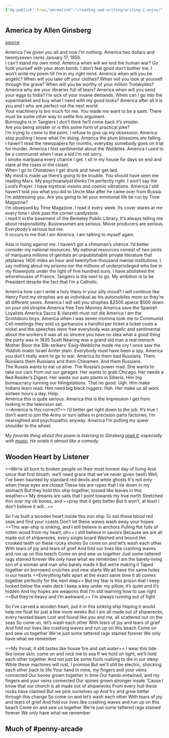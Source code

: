```yaml
---
{"dg-publish":true,"permalink":"/reading-and-writing/writing-i-enjoy/","tags":["writing","reading"],"noteIcon":1}
---
```



## America by Allen Ginsberg
[source](https://www.poetryfoundation.org/poems/49305/america-56d22b41f119f)

America I’ve given you all and now I’m nothing.
America two dollars and twentyseven cents January 17, 1956.   
I can’t stand my own mind.
America when will we end the human war?
Go fuck yourself with your atom bomb.
I don’t feel good don’t bother me.
I won’t write my poem till I’m in my right mind.
America when will you be angelic?
When will you take off your clothes?
When will you look at yourself through the grave?
When will you be worthy of your million Trotskyites?
America why are your libraries full of tears?
America when will you send your eggs to India?
I’m sick of your insane demands.
When can I go into the supermarket and buy what I need with my good looks?
America after all it is you and I who are perfect not the next world.   
Your machinery is too much for me.
You made me want to be a saint.
There must be some other way to settle this argument.   
Burroughs is in Tangiers I don’t think he’ll come back it’s sinister.   
Are you being sinister or is this some form of practical joke?   
I’m trying to come to the point.
I refuse to give up my obsession.
America stop pushing I know what I’m doing.
America the plum blossoms are falling.
I haven’t read the newspapers for months, everyday somebody goes on trial for murder.
America I feel sentimental about the Wobblies.
America I used to be a communist when I was a kid I’m not sorry.   
I smoke marijuana every chance I get.
I sit in my house for days on end and stare at the roses in the closet.   
When I go to Chinatown I get drunk and never get laid.   
My mind is made up there’s going to be trouble.
You should have seen me reading Marx.
My psychoanalyst thinks I’m perfectly right.
I won’t say the Lord’s Prayer.
I have mystical visions and cosmic vibrations.
America I still haven’t told you what you did to Uncle Max after he came over from Russia.
I’m addressing you.
Are you going to let your emotional life be run by Time Magazine?   
I’m obsessed by Time Magazine.
I read it every week.
Its cover stares at me every time I slink past the corner candystore.   
I read it in the basement of the Berkeley Public Library.
It’s always telling me about responsibility. Businessmen are serious. Movie producers are serious. Everybody’s serious but me.   
It occurs to me that I am America.
I am talking to myself again.

Asia is rising against me.
I haven’t got a chinaman’s chance.
I’d better consider my national resources.
My national resources consist of two joints of marijuana millions of genitals an unpublishable private literature that jetplanes 1400 miles an hour and twentyfive-thousand mental institutions.
I say nothing about my prisons nor the millions of underprivileged who live in my flowerpots under the light of five hundred suns.
I have abolished the whorehouses of France, Tangiers is the next to go.
My ambition is to be President despite the fact that I’m a Catholic.

America how can I write a holy litany in your silly mood?
I will continue like Henry Ford my strophes are as individual as his automobiles more so they’re all different sexes.
America I will sell you strophes $2500 apiece $500 down on your old strophe
America free Tom Mooney
America save the Spanish Loyalists
America Sacco & Vanzetti must not die
America I am the Scottsboro boys.
America when I was seven momma took me to Communist Cell meetings they sold us garbanzos a handful per ticket a ticket costs a nickel and the speeches were free everybody was angelic and sentimental about the workers it was all so sincere you have no idea what a good thing the party was in 1835 Scott Nearing was a grand old man a real mensch Mother Bloor the Silk-strikers’ Ewig-Weibliche made me cry I once saw the Yiddish orator Israel Amter plain. Everybody must have been a spy.
America you don’t really want to go to war.
America its them bad Russians.
Them Russians them Russians and them Chinamen. And them Russians.   
The Russia wants to eat us alive. The Russia’s power mad. She wants to take our cars from out our garages.
Her wants to grab Chicago. Her needs a Red Reader’s Digest. Her wants our auto plants in Siberia. Him big bureaucracy running our fillingstations.
That no good. Ugh. Him make Indians learn read. Him need big black niggers. Hah. Her make us all work sixteen hours a day. Help.   
America this is quite serious.
America this is the impression I get from looking in the television set.   
==America is this correct?==
I’d better get right down to the job.
It’s true I don’t want to join the Army or turn lathes in precision parts factories, I’m nearsighted and psychopathic anyway.
America I’m putting my queer shoulder to the wheel.

*My favorite thing about this poem is listening to Ginsberg [read it](https://www.youtube.com/watch?v=Orar-V3y5Sk), especially with [music](https://www.youtube.com/watch?v=aZQ1F45j8Vc). He reads it almost like a comedy.*


## Wooden Heart by Listener

==We’re all born to broken people on their most honest day of living
And since that first breath, we’ll need grace that we’ve never given (well)
Well, I've been haunted by standard red devils and white ghosts
It's not only when these eyes are closed
These lies are ropes that I tie down in my stomach
But they hold this ship together, tossed like leaves in this weather==
My dreams are sails that I point towards my true north
Stretched thin over my rib bones, and ==pray that it gets better
But it won’t, at least I don’t believe it will...==

So I've built a wooden heart inside this iron ship
To sail these blood red seas and find your coasts
Don’t let these waves wash away your hopes
==This war-ship is sinking, and I still believe in anchors
Pulling fist fulls of rotten wood from my heart, oh==
I still believe in saviors
Because we are all made out of shipwrecks, every single board
Washed and bound like crooked teeth on these rocky shores
So come on and let’s wash each other
With tears of joy and tears of grief
And fold our lives like crashing waves and run up on this beach
Come on and sew us together
Just some tattered rags stained forever
We only have what we remember
I am the barely-living son of a woman and man who barely made it
But we’re making it
Taped together on borrowed crutches and new starts
We all have the same holes in our hearts
==Everything falls apart at the exact same time
It all comes together perfectly for the next step==
But my fear is this prison that I keep locked below the main deck
I keep a key under my pillow, it’s quiet and it’s hidden
And my hopes are weapons that I’m still learning how to use right
==But they’re heavy and I’m awkward,== I'm always running out of fight

So I’ve carved a wooden heart, put it in this sinking ship
Hoping it would help me float for just a few more weeks
But I am all made out of shipwrecks, every twisted beam
Lost and found like you and me, all scattered out on the seas
So come on, let’s wash each other
With tears of joy and tears of grief
And fold our lives like crashing waves and run up on this beach
Come on and sew us together
We're just some tattered rags stained forever
We only have what we remember

==My throat, it still tastes like house fire and salt water==
I wear this tide like loose skin, come on and rock me to sea
If we hold on tight, we’ll hold each other together
And not just be some fools rushing to die in our sleep
While these machines will rust, I promise
But we'll still be electric, shocking each other back to life
Your hand in mine, my fingers and your veins connected
Our bones grown together in time
Our hands entwined, and my fingers and your veins connected
Our spines grown stronger inside
'Cause I know that our church is all made out of shipwrecks
From every hull these rocks have claimed
But we pick ourselves up
And try and grow better through this change
So come on and let’s wash each other
With tears of joy and tears of grief
And fold our lives like crashing waves and run up on this beach
Come on and sew us together
We're just some tattered rags stained forever
We only have what we remember

## Much of #penny-arcade
